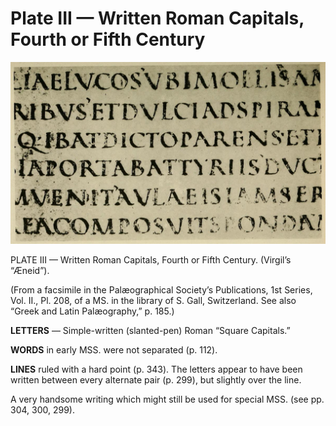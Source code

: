# Plate III — Written Roman Capitals, Fourth or Fifth Century

![Plate III.&#x2014;Written Roman Capitals, Fourth or Fifth Century. \(Virgil&#x2019;s &#x201C;&#xC6;neid&#x201D;\).](../.gitbook/assets/i437e-plate_iii.jpg)

PLATE III — Written Roman Capitals, Fourth or Fifth Century. \(Virgil’s “Æneid”\).

\(From a facsimile in the Palæographical Society’s Publications, 1st Series, Vol. II., Pl. 208, of a MS. in the library of S. Gall, Switzerland. See also “Greek and Latin Palæography,” p. 185.\)

**LETTERS** — Simple-written \(slanted-pen\) Roman “Square Capitals.”

**WORDS** in early MSS. were not separated \(p. 112\).

**LINES** ruled with a hard point \(p. 343\). The letters appear to have been written between every alternate pair \(p. 299\), but slightly over the line.

A very handsome writing which might still be used for special MSS. \(see pp. 304, 300, 299\).

